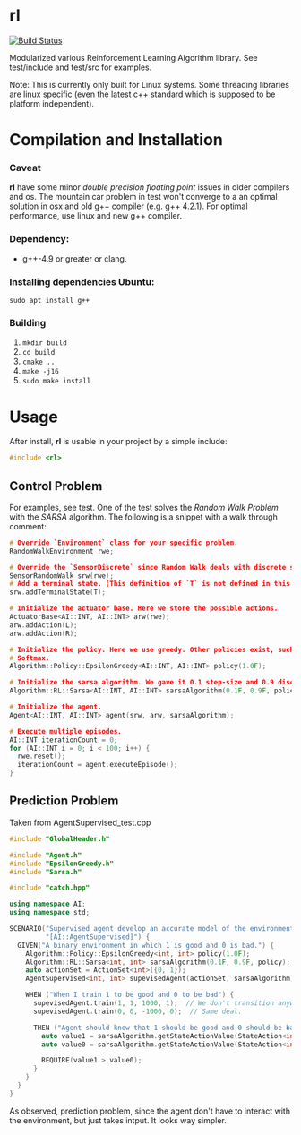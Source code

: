 rl
===========

[![Build Status](http://ci.joeyandres.com/view/rl-tests/job/rl-full-unit-tests/badge/icon)](http://ci.joeyandres.com/view/rl-tests/job/rl-full-unit-tests/)

Modularized various Reinforcement Learning Algorithm library. 
See test/include and test/src for examples.

Note: This is currently only built for Linux systems. 
Some threading libraries are linux specific (even the latest c++ standard which is supposed to be platform independent).

# Compilation and Installation

### Caveat
**rl** have some minor _double precision floating point_ issues in older compilers and os.
The mountain car problem in test won't converge to a an optimal solution in osx and
old g++ compiler (e.g. g++ 4.2.1). For optimal performance, use linux and new g++ compiler.

### Dependency:
* g++-4.9 or greater or clang.

### Installing dependencies Ubuntu:

`sudo apt install g++`

### Building 
1. `mkdir build`
2. `cd build`
3. `cmake ..`
4. `make -j16`
5. `sudo make install`

# Usage

After install, **rl** is usable in your project by a simple include:

```c++
#include <rl>
```

## Control Problem
For examples, see test. One of the test solves the _Random Walk Problem_ with
the _SARSA_ algorithm. The following is a snippet with a walk through comment:

```c++
# Override `Environment` class for your specific problem.
RandomWalkEnvironment rwe;

# Override the `SensorDiscrete` since Random Walk deals with discrete state space. 
SensorRandomWalk srw(rwe);
# Add a terminal state. (This definition of `T` is not defined in this snippet).
srw.addTerminalState(T);

# Initialize the actuator base. Here we store the possible actions.
ActuatorBase<AI::INT, AI::INT> arw(rwe);
arw.addAction(L);
arw.addAction(R);

# Initialize the policy. Here we use greedy. Other policies exist, such as
# Softmax.
Algorithm::Policy::EpsilonGreedy<AI::INT, AI::INT> policy(1.0F);

# Initialize the sarsa algorithm. We gave it 0.1 step-size and 0.9 discount rate.
Algorithm::RL::Sarsa<AI::INT, AI::INT> sarsaAlgorithm(0.1F, 0.9F, policy);

# Initialize the agent.
Agent<AI::INT, AI::INT> agent(srw, arw, sarsaAlgorithm);

# Execute multiple episodes.
AI::INT iterationCount = 0;
for (AI::INT i = 0; i < 100; i++) {
  rwe.reset();
  iterationCount = agent.executeEpisode();
}
```

## Prediction Problem
Taken from AgentSupervised_test.cpp

```c++
#include "GlobalHeader.h"

#include "Agent.h"
#include "EpsilonGreedy.h"
#include "Sarsa.h"

#include "catch.hpp"

using namespace AI;
using namespace std;

SCENARIO("Supervised agent develop an accurate model of the environment.",
         "[AI::AgentSupervised]") {
  GIVEN("A binary environment in which 1 is good and 0 is bad.") {
    Algorithm::Policy::EpsilonGreedy<int, int> policy(1.0F);
    Algorithm::RL::Sarsa<int, int> sarsaAlgorithm(0.1F, 0.9F, policy);
    auto actionSet = ActionSet<int>({0, 1});
    AgentSupervised<int, int> supevisedAgent(actionSet, sarsaAlgorithm);

    WHEN ("When I train 1 to be good and 0 to be bad") {
      supevisedAgent.train(1, 1, 1000, 1);  // We don't transition anywhere. It's just being in state 1 is good.
      supevisedAgent.train(0, 0, -1000, 0);  // Same deal.

      THEN ("Agent should know that 1 should be good and 0 should be bad") {
        auto value1 = sarsaAlgorithm.getStateActionValue(StateAction<int, int>(1, 1));
        auto value0 = sarsaAlgorithm.getStateActionValue(StateAction<int, int>(0, 0));

        REQUIRE(value1 > value0);
      }
    }
  }
}
```

As observed, prediction problem, since the agent don't have to interact with the environment,
but just takes intput. It looks way simpler.
